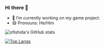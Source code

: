 ### Hi there 👋

- 🔭 I’m currently working on my game project.
- 😄 Pronouns: He/Him


![ofishida's GitHub stats](https://github-readme-stats.vercel.app/api?username=ofishida&theme=merko&show_icons=true)

[![Top Langs](https://github-readme-stats.vercel.app/api/top-langs/?username=ofishida&layout=compact)](https://github.com/anuraghazra/github-readme-stats)


